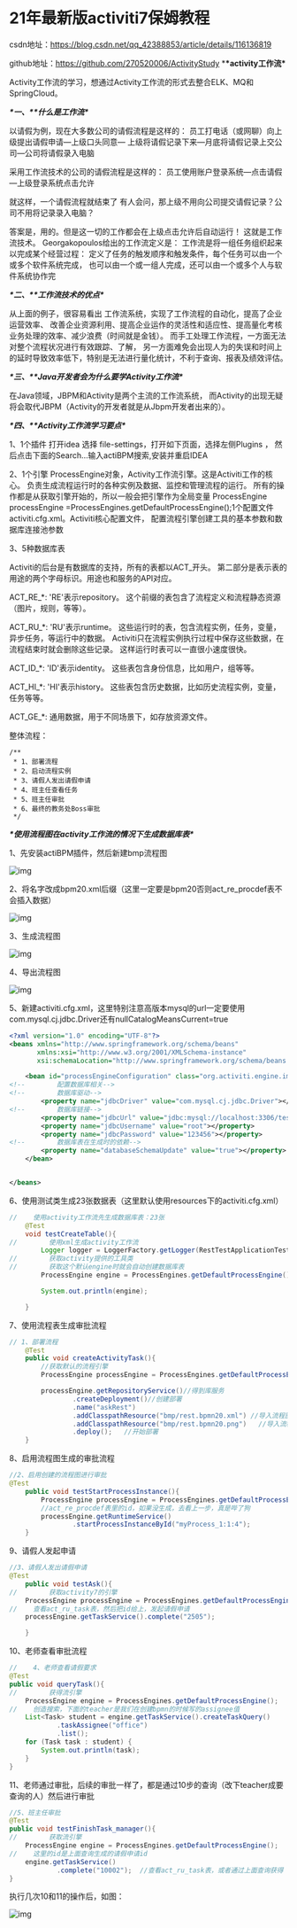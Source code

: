 # 21年最新版activiti7保姆教程 

csdn地址：https://blog.csdn.net/qq_42388853/article/details/116136819

github地址：https://github.com/270520006/ActivityStudy
***\*activity工作流\***

Activity工作流的学习，想通过Activity工作流的形式去整合ELK、MQ和SpringCloud。 

***\*一、\*******\*什么是工作流\****

 以请假为例，现在大多数公司的请假流程是这样的： 员工打电话（或网聊）向上级提出请假申请—上级口头同意— 上级将请假记录下来—月底将请假记录上交公司—公司将请假录入电脑

采用工作流技术的公司的请假流程是这样的： 员工使用账户登录系统—点击请假—上级登录系统点击允许

就这样，一个请假流程就结束了 有人会问，那上级不用向公司提交请假记录？公司不用将记录录入电脑？ 

答案是，用的。但是这一切的工作都会在上级点击允许后自动运行！ 这就是工作流技术。 Georgakopoulos给出的工作流定义是： 工作流是将一组任务组织起来以完成某个经营过程： 定义了任务的触发顺序和触发条件，每个任务可以由一个或多个软件系统完成， 也可以由一个或一组人完成，还可以由一个或多个人与软件系统协作完

***\*二、\*******\*工作流技术的优点\****

 从上面的例子，很容易看出 工作流系统，实现了工作流程的自动化，提高了企业运营效率、 改善企业资源利用、提高企业运作的灵活性和适应性、提高量化考核业务处理的效率、减少浪费（时间就是金钱）。 而手工处理工作流程，一方面无法对整个流程状况进行有效跟踪、了解， 另一方面难免会出现人为的失误和时间上的延时导致效率低下，特别是无法进行量化统计，不利于查询、报表及绩效评估。

***\*三、\*******\*Java开发者会为什么要学Activity工作流\**** 

在Java领域，JBPM和Activity是两个主流的工作流系统， 而Activity的出现无疑将会取代JBPM（Activity的开发者就是从Jbpm开发者出来的）。

***\*四、\*******\*Activity工作流学习要点\**** 

1、1个插件 打开idea 选择 file-settings，打开如下页面，选择左侧Plugins ， 然后点击下面的Search…输入actiBPM搜索,安装并重启IDEA

 

2、1个引擎 ProcessEngine对象，Activity工作流引擎。这是Activiti工作的核心。 负责生成流程运行时的各种实例及数据、监控和管理流程的运行。 所有的操作都是从获取引擎开始的，所以一般会把引擎作为全局变量 ProcessEngine processEngine =ProcessEngines.getDefaultProcessEngine();1个配置文件 activiti.cfg.xml。Activiti核心配置文件， 配置流程引擎创建工具的基本参数和数据库连接池参数

 

3、5种数据库表

Activiti的后台是有数据库的支持，所有的表都以ACT_开头。 第二部分是表示表的用途的两个字母标识。用途也和服务的API对应。

ACT_RE_*: 'RE'表示repository。 这个前缀的表包含了流程定义和流程静态资源（图片，规则，等等）。

ACT_RU_*: 'RU'表示runtime。 这些运行时的表，包含流程实例，任务，变量，异步任务，等运行中的数据。 Activiti只在流程实例执行过程中保存这些数据，在流程结束时就会删除这些记录。 这样运行时表可以一直很小速度很快。

ACT_ID_*: 'ID'表示identity。 这些表包含身份信息，比如用户，组等等。

ACT_HI_*: 'HI'表示history。 这些表包含历史数据，比如历史流程实例，变量，任务等等。

ACT_GE_*: 通用数据，用于不同场景下，如存放资源文件。

 

整体流程：

```
/**
 * 1、部署流程
 * 2、启动流程实例
 * 3、请假人发出请假申请
 * 4、班主任查看任务
 * 5、班主任审批
 * 6、最终的教务处Boss审批
 */
```

***\*使用流程图在activity工作流的情况下生成数据库表\****

1、先安装actiBPM插件，然后新建bmp流程图

![img](file:///C:\Users\ADMINI~1\AppData\Local\Temp\ksohtml9796\wps1.jpg) 

2、将名字改成bpm20.xml后缀（这里一定要是bpm20否则act_re_procdef表不会插入数据）

![img](file:///C:\Users\ADMINI~1\AppData\Local\Temp\ksohtml9796\wps2.jpg) 

 

 

 

3、生成流程图

![img](file:///C:\Users\ADMINI~1\AppData\Local\Temp\ksohtml9796\wps3.jpg) 

4、导出流程图

![img](file:///C:\Users\ADMINI~1\AppData\Local\Temp\ksohtml9796\wps4.jpg)

5、新建activiti.cfg.xml，这里特别注意高版本mysql的url一定要使用com.mysql.cj.jdbc.Driver还有nullCatalogMeansCurrent=true

```xml
<?xml version="1.0" encoding="UTF-8"?>
<beans xmlns="http://www.springframework.org/schema/beans"
       xmlns:xsi="http://www.w3.org/2001/XMLSchema-instance"
       xsi:schemaLocation="http://www.springframework.org/schema/beans http://www.springframework.org/schema/beans/spring-beans.xsd">

    <bean id="processEngineConfiguration" class="org.activiti.engine.impl.cfg.StandaloneProcessEngineConfiguration">
<!--        配置数据库相关-->
<!--        数据库驱动-->
        <property name="jdbcDriver" value="com.mysql.cj.jdbc.Driver"></property>
<!--        数据库链接-->
        <property name="jdbcUrl" value="jdbc:mysql://localhost:3306/test?useSSL=false&amp; useUnicode=true&amp; characterEncoding=utf8&amp; serverTimezone=Asia/Shanghai&amp; nullCatalogMeansCurrent=true"></property>
        <property name="jdbcUsername" value="root"></property>
        <property name="jdbcPassword" value="123456"></property>
<!--        数据库表在生成时的依赖-->
        <property name="databaseSchemaUpdate" value="true"></property>
    </bean>


</beans>
```

6、使用测试类生成23张数据表（这里默认使用resources下的activiti.cfg.xml）

 

```java
//    使用activity工作流先生成数据库表：23张
    @Test
    void testCreateTable(){
//        使用xml生成activity工作流
        Logger logger = LoggerFactory.getLogger(RestTestApplicationTests.class);
//        获取activity提供的工具类
//        获取这个默认engine时就会自动创建数据库表
        ProcessEngine engine = ProcessEngines.getDefaultProcessEngine();

        System.out.println(engine);

    }
```

7、使用流程表生成审批流程

 

```java
// 1、部署流程
    @Test
    public void createActivityTask(){
        //获取默认的流程引擎
        ProcessEngine processEngine = ProcessEngines.getDefaultProcessEngine();

        processEngine.getRepositoryService()//得到库服务
                .createDeployment()//创建部署
                .name("askRest")
                .addClasspathResource("bmp/rest.bpmn20.xml") //导入流程图  !!!!一定要加bpmn20
                .addClasspathResource("bmp/rest.bpmn20.png")   //导入流程文件!!!!一定要加bpmn20
                .deploy();   //开始部署
    }
```

8、启用流程图生成的审批流程

```java
//2、启用创建的流程图进行审批
@Test
    public void testStartProcessInstance(){
        ProcessEngine processEngine = ProcessEngines.getDefaultProcessEngine();
        //act_re_procdef表里的id，如果没生成，去看上一步，真是哔了狗
        processEngine.getRuntimeService()
                .startProcessInstanceById("myProcess_1:1:4");
    }
```

 

9、请假人发起申请

```java
//3、请假人发出请假申请
@Test
    public void testAsk(){
//        获取activity7的引擎
    ProcessEngine processEngine = ProcessEngines.getDefaultProcessEngine();
//    查看act_ru_task表，然后把id给上，发起请假申请
    processEngine.getTaskService().complete("2505");

    }
```

10、老师查看审批流程

```java
//    4、老师查看请假要求
@Test
public void queryTask(){
//        获得流引擎
    ProcessEngine engine = ProcessEngines.getDefaultProcessEngine();
//    创造搜索，下面的teacher是我们在创建bpmn的时候写的assignee值
    List<Task> student = engine.getTaskService().createTaskQuery()
            .taskAssignee("office")
            .list();
    for (Task task : student) {
        System.out.println(task);
    }
}
```

11、老师通过审批，后续的审批一样了，都是通过10步的查询（改下teacher成要查询的人）然后进行审批

 

```java
//5、班主任审批
@Test
public void testFinishTask_manager(){
//        获取流引擎
    ProcessEngine engine = ProcessEngines.getDefaultProcessEngine();
//    这里的id是上面查询生成的请假申请id
    engine.getTaskService()
            .complete("10002");  //查看act_ru_task表，或者通过上面查询获得
}
```

执行几次10和11的操作后，如图：

![img](file:///C:\Users\ADMINI~1\AppData\Local\Temp\ksohtml9796\wps5.jpg) 



